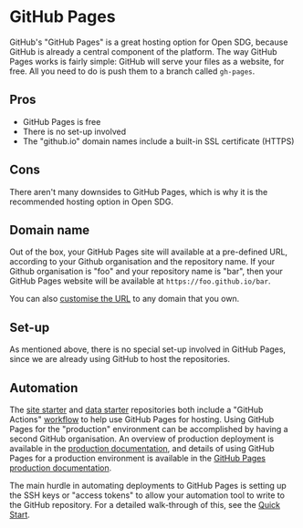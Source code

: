 <h1>GitHub Pages</h1>

GitHub's "GitHub Pages" is a great hosting option for Open SDG, because GitHub is already a central component of the platform. The way GitHub Pages works is fairly simple: GitHub will serve your files as a website, for free. All you need to do is push them to a branch called `gh-pages`.

## Pros

* GitHub Pages is free
* There is no set-up involved
* The "github.io" domain names include a built-in SSL certificate (HTTPS)

## Cons

There aren't many downsides to GitHub Pages, which is why it is the recommended hosting option in Open SDG.

## Domain name

Out of the box, your GitHub Pages site will available at a pre-defined URL, according to your Github organisation and the repository name. If your Github organisation is "foo" and your repository name is "bar", then your GitHub Pages website will be available at `https://foo.github.io/bar`.

You can also [customise the URL](https://help.github.com/articles/using-a-custom-domain-with-github-pages/) to any domain that you own.

## Set-up

As mentioned above, there is no special set-up involved in GitHub Pages, since we are already using GitHub to host the repositories.

## Automation

The [site starter](https://github.com/open-sdg/open-sdg-site-starter) and [data starter](https://github.com/open-sdg/open-sdg-data-starter) repositories both include a "GitHub Actions" [workflow](https://github.com/open-sdg/open-sdg-site-starter/blob/develop/.github/workflows/deploy-to-staging.yml) to help use GitHub Pages for hosting. Using GitHub Pages for the "production" environment can be accomplished by having a second GitHub organisation. An overview of production deployment is available in the [production documentation](../production.md), and details of using GitHub Pages for a production environment is available in the [GitHub Pages production documentation](../github-pages-production.md).

The main hurdle in automating deployments to GitHub Pages is setting up the SSH keys or "access tokens" to allow your automation tool to write to the GitHub repository. For a detailed walk-through of this, see the [Quick Start](../quick-start.md).
